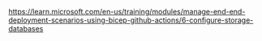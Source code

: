 https://learn.microsoft.com/en-us/training/modules/manage-end-end-deployment-scenarios-using-bicep-github-actions/6-configure-storage-databases
